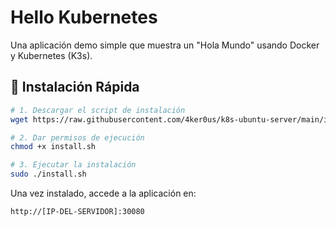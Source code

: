 # Hello Kubernetes

Una aplicación demo simple que muestra un "Hola Mundo" usando Docker y Kubernetes (K3s).

## 🚀 Instalación Rápida

```bash
# 1. Descargar el script de instalación
wget https://raw.githubusercontent.com/4ker0us/k8s-ubuntu-server/main/install.sh

# 2. Dar permisos de ejecución
chmod +x install.sh

# 3. Ejecutar la instalación
sudo ./install.sh
```

Una vez instalado, accede a la aplicación en:
```
http://[IP-DEL-SERVIDOR]:30080
```
